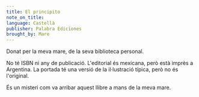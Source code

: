 ```yaml
---
title: El principito
note_on_title:
language: Castellà
publisher: Palabra Ediciones
brought_by: Mare
---
```


Donat per la meva mare, de la seva biblioteca personal.

No té ISBN ni any de publicació. L'editorial és mexicana, però està imprès a Argentina. La portada té una versió de la il·lustració típica, però no és l'original.

És un misteri com va arribar aquest llibre a mans de la meva mare.
